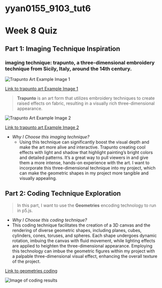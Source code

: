 # yyan0155_9103_tut6

# Week 8 Quiz
## Part 1: Imaging Technique Inspiration
### imaging technique: trapunto, a three-dimensional embroidery technique from Sicily, Italy, around the 14th century.

![Trapunto Art Example Image 1](https://images.nightcafe.studio/jobs/EhcPO2J8Q5RuPNb8Fdin/EhcPO2J8Q5RuPNb8Fdin--1--p7oop.jpg?tr=w-1600,c-at_max)

[Link to trapunto art Example Image 1](https://creator.nightcafe.studio/creation/EhcPO2J8Q5RuPNb8Fdin)

>**Trapunto** is an art form that utilizes embroidery techniques to create raised effects on fabric, resulting in a visually rich three-dimensional appearance.

![Trapunto Art Example Image 2](https://images.nightcafe.studio/jobs/X77TIG5l8oIITALeZEfK/X77TIG5l8oIITALeZEfK--1--osp69.jpg?tr=w-1600,c-at_max)

[Link to trapunto art Example Image 2](https://creator.nightcafe.studio/creation/X77TIG5l8oIITALeZEfK)

- *Why I Choose this imaging technique?*
  - Using this technique can significantly boost the visual depth and make the art more alive and interactive. Trapunto creating cool effects with light and shadow that highlight painting’s bright colors and detailed patterns. It’s a great way to pull viewers in and give them a more intense, hands-on experience with the art. I want to incorporate this three-dimensional technique into my project, which can make the geometric shapes in my project more tangible and visually appealing.

## Part 2: Coding Technique Exploration

> In this part, I want to use the **Geometries** encoding technology to run in p5.js.

- *Why I Choose this coding technique?*
- This coding technique facilitates the creation of a 3D canvas and the rendering of diverse geometric shapes, including planes, cubes, cylinders, cones, toruses, and spheres. Each shape undergoes dynamic rotation, imbuing the canvas with fluid movement, while lighting effects are applied to heighten the three-dimensional appearance. Employing this technology can imbue the geometric figures within my project with a palpable three-dimensional visual effect, enhancing the overall texture of the project. 

[Link to geometries coding](https://p5js.org/zh-Hans/examples/3d-geometries.html)

![Image of coding results](GitHub/assets/geometric.png)

